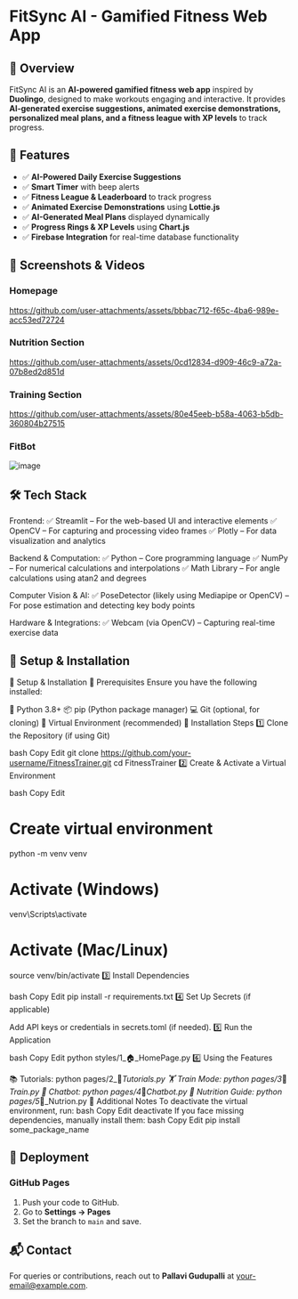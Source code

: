 # FitSync AI - Gamified Fitness Web App

## 📌 Overview
FitSync AI is an **AI-powered gamified fitness web app** inspired by **Duolingo**, designed to make workouts engaging and interactive. It provides **AI-generated exercise suggestions, animated exercise demonstrations, personalized meal plans, and a fitness league with XP levels** to track progress.

## 🚀 Features
- ✅ **AI-Powered Daily Exercise Suggestions**
- ✅ **Smart Timer** with beep alerts
- ✅ **Fitness League & Leaderboard** to track progress
- ✅ **Animated Exercise Demonstrations** using **Lottie.js**
- ✅ **AI-Generated Meal Plans** displayed dynamically
- ✅ **Progress Rings & XP Levels** using **Chart.js**
- ✅ **Firebase Integration** for real-time database functionality

## 📸 Screenshots & Videos
### **Homepage**

https://github.com/user-attachments/assets/bbbac712-f65c-4ba6-989e-acc53ed72724


### **Nutrition Section**


https://github.com/user-attachments/assets/0cd12834-d909-46c9-a72a-07b8ed2d851d


### **Training Section**


https://github.com/user-attachments/assets/80e45eeb-b58a-4063-b5db-360804b27515

### **FitBot**
![image](https://github.com/user-attachments/assets/d0669dbe-7cc7-4352-b70d-cfa97ca10aae)



## 🛠️ Tech Stack
Frontend:
✅ Streamlit – For the web-based UI and interactive elements
✅ OpenCV – For capturing and processing video frames
✅ Plotly – For data visualization and analytics

Backend & Computation:
✅ Python – Core programming language
✅ NumPy – For numerical calculations and interpolations
✅ Math Library – For angle calculations using atan2 and degrees

Computer Vision & AI:
✅ PoseDetector (likely using Mediapipe or OpenCV) – For pose estimation and detecting key body points

Hardware & Integrations:
✅ Webcam (via OpenCV) – Capturing real-time exercise data

## 🔧 Setup & Installation
📌 Setup & Installation
🔧 Prerequisites
Ensure you have the following installed:

🐍 Python 3.8+
📦 pip (Python package manager)
💻 Git (optional, for cloning)
📂 Virtual Environment (recommended)
🚀 Installation Steps
1️⃣ Clone the Repository (if using Git)

bash
Copy
Edit
git clone https://github.com/your-username/FitnessTrainer.git
cd FitnessTrainer
2️⃣ Create & Activate a Virtual Environment

bash
Copy
Edit
# Create virtual environment
python -m venv venv

# Activate (Windows)
venv\Scripts\activate

# Activate (Mac/Linux)
source venv/bin/activate
3️⃣ Install Dependencies

bash
Copy
Edit
pip install -r requirements.txt
4️⃣ Set Up Secrets (if applicable)

Add API keys or credentials in secrets.toml (if needed).
5️⃣ Run the Application

bash
Copy
Edit
python styles/1_🏠_HomePage.py
6️⃣ Using the Features

📚 Tutorials: python pages/2_📘_Tutorials.py
🏋️ Train Mode: python pages/3_🏃_Train.py
🤖 Chatbot: python pages/4_🤖_Chatbot.py
🍎 Nutrition Guide: python pages/5_🍎_Nutrion.py
🎯 Additional Notes
To deactivate the virtual environment, run:
bash
Copy
Edit
deactivate
If you face missing dependencies, manually install them:
bash
Copy
Edit
pip install some_package_name
## 🚀 Deployment
### **GitHub Pages**
1. Push your code to GitHub.
2. Go to **Settings → Pages**
3. Set the branch to `main` and save.

## 📬 Contact
For queries or contributions, reach out to **Pallavi Gudupalli** at [your-email@example.com](mailto:your-email@example.com).
